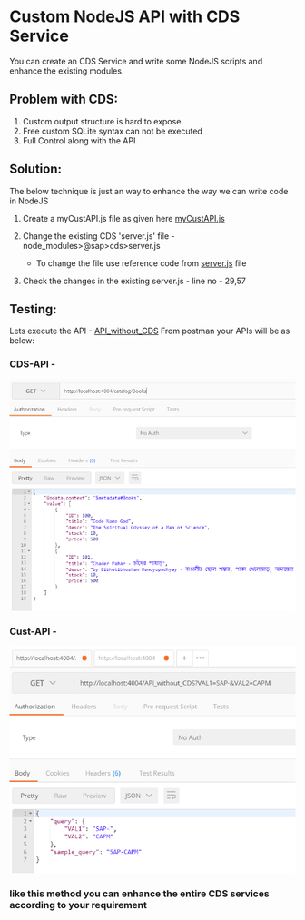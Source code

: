 # Custom NodeJS API with CDS Service
You can create an CDS Service and write some NodeJS scripts and enhance the existing modules.

## Problem with CDS:
1. Custom output structure is hard to expose.
2. Free custom SQLite syntax can not be executed
3. Full Control along with the API

## Solution:
The below technique is just an way to enhance the way we can write code in NodeJS
1. Create a myCustAPI.js file as given here [myCustAPI.js](https://github.com/sabarna17/sample-capm-gcp-vm/blob/main/my-bookshop/myCustAPI.js)
2. Change the existing CDS 'server.js' file - node_modules>@sap>cds>server.js
   - To change the file use reference code from [server.js](https://github.com/sabarna17/sample-capm-gcp-vm/blob/main/cust-api-cds/server.js) file

3. Check the changes in the existing server.js - line no - 29,57

## Testing:
Lets execute the API - [API_without_CDS](http://localhost:4004/API_without_CDS)
From postman your APIs will be as below:

### CDS-API -
![](https://github.com/sabarna17/sample-capm-gcp-vm/blob/main/cust-api-cds/cds-api.PNG)

### Cust-API -
![](https://github.com/sabarna17/sample-capm-gcp-vm/blob/main/cust-api-cds/cust-api.PNG)

### like this method you can enhance the entire CDS services according to your requirement

